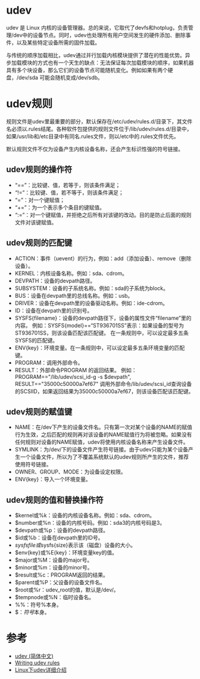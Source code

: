 # udev
udev 是 Linux 内核的设备管理器。总的来说，它取代了devfs和hotplug，负责管理/dev中的设备节点。同时，udev也处理所有用户空间发生的硬件添加、删除事件，以及某些特定设备所需的固件加载。

与传统的顺序加载相比，udev通过并行加载内核模块提供了潜在的性能优势。异步加载模块的方式也有一个天生的缺点：无法保证每次加载模块的顺序，如果机器具有多个块设备，那么它们的设备节点可能随机变化。例如如果有两个硬盘，/dev/sda 可能会随机变成/dev/sdb。

# udev规则
规则文件是udev里最重要的部分，默认保存在/etc/udev/rules.d/目录下，其文件名必须以.rules结尾。各种软件包提供的规则文件位于/lib/udev/rules.d/目录中，如果/usr/lib和/etc目录中有同名.rules文件，则以/etc中的.rules文件优先。

默认规则文件不仅为设备产生内核设备名称，还会产生标识性强的符号链接。

## udev规则的操作符
 - “==”：比较键、值，若等于，则该条件满足；
 - “!=”：比较键、值，若不等于，则该条件满足；
 - “=”：对一个键赋值；
 - “+=”：为一个表示多个条目的键赋值。
 - “:=”：对一个键赋值，并拒绝之后所有对该键的改动。目的是防止后面的规则文件对该键赋值。

## udev规则的匹配键
 - ACTION：事件（uevent）的行为，例如：add（添加设备）、remove（删除设备）。
 - KERNEL：内核设备名称。例如：sda、cdrom。
 - DEVPATH：设备的devpath路径。
 - SUBSYSTEM：设备的子系统名称。例如：sda的子系统为block。
 - BUS：设备在devpath里的总线名称。例如：usb。
 - DRIVER：设备在devpath里的设备驱动名称。例如：ide-cdrom。
 - ID：设备在devpath里的识别号。
 - SYSFS{filename}：设备的devpath路径下，设备的属性文件“filename”里的内容。
 例如：SYSFS{model}==“ST936701SS”表示：如果设备的型号为ST936701SS，则该设备匹配该匹配键。
 在一条规则中，可以设定最多五条SYSFS的匹配键。
 - ENV{key}：环境变量。在一条规则中，可以设定最多五条环境变量的匹配键。
 - PROGRAM：调用外部命令。
 - RESULT：外部命令PROGRAM 的返回结果。
 例如：PROGRAM=="/lib/udev/scsi_id-g -s $devpath", RESULT=="35000c50000a7ef67"
 调用外部命令/lib/udev/scsi_id查询设备的SCSIID，如果返回结果为35000c50000a7ef67，则该设备匹配该匹配键。

## udev规则的赋值键
 - NAME：在/dev下产生的设备文件名。只有第一次对某个设备的NAME的赋值行为生效，之后匹配的规则再对该设备的NAME赋值行为将被忽略。如果没有任何规则对设备的NAME赋值，udev将使用内核设备名称来产生设备文件。
 - SYMLINK：为/dev/下的设备文件产生符号链接。由于udev只能为某个设备产生一个设备文件，所以为了不覆盖系统默认的udev规则所产生的文件，推荐使用符号链接。
 - OWNER、GROUP、MODE：为设备设定权限。
 - ENV{key}：导入一个环境变量。

## udev规则的值和替换操作符
 - $kernel或%k：设备的内核设备名称。例如：sda、cdrom。
 - $number或%n：设备的内核号码。例如：sda3的内核号码是3。
 - $devpath或%p：设备的devpath路径。
 - $id或%b：设备在devpath里的ID号。
 - $sysfs{file}或%s{file}：设备的sysfs里file的内容（即设备的属性值）。例如：$sysfs{size}表示该（磁盘）设备的大小。
 - $env{key}或%E{key}：环境变量key的值。
 - $major或%M：设备的major号。
 - $minor或%m：设备的minor号。
 - $result或%c：PROGRAM返回的结果。
 - $parent或%P：父设备的设备文件名。
 - $root或%r：udev_root的值，默认是/dev/。
 - $tempnode或%N：临时设备名。
 - %%：符号%本身。
 - $$：符号$本身。

# 参考
 * [udev (简体中文)](https://wiki.archlinux.org/title/Udev_(%E7%AE%80%E4%BD%93%E4%B8%AD%E6%96%87))
 * [Writing udev rules](http://www.reactivated.net/writing_udev_rules.html)
 * [Linux下udev详细介绍](https://blog.51cto.com/seiang/1950594)
